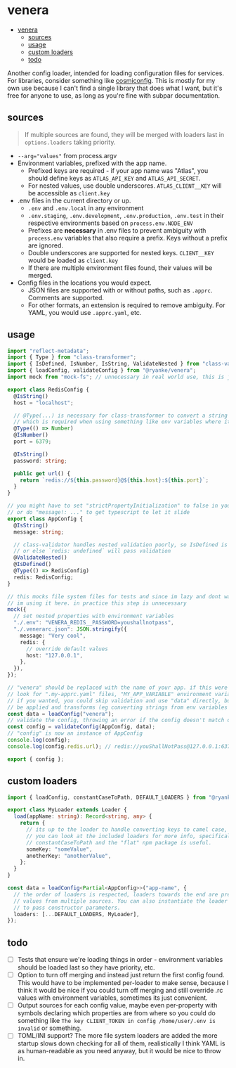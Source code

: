 # venera

- [venera](#venera)
  - [sources](#sources)
  - [usage](#usage)
  - [custom loaders](#custom-loaders)
  - [todo](#todo)

Another config loader, intended for loading configuration files for services. For libraries, consider something like [cosmiconfig](https://github.com/davidtheclark/cosmiconfig). This is mostly for my own use because I can't find a single library that does what I want, but it's free for anyone to use, as long as you're fine with subpar documentation.

## sources

> If multiple sources are found, they will be merged with loaders last in `options.loaders` taking priority.

- `--arg="values"` from process.argv
- Environment variables, prefixed with the app name.
  - Prefixed keys are required - if your app name was "Atlas", you should define keys as `ATLAS_API_KEY` and `ATLAS_API_SECRET`.
  - For nested values, use double underscores. `ATLAS_CLIENT__KEY` will be accessible as `client.key`
- .env files in the current directory or up.
  - `.env` and `.env.local` in any environment
  - `.env.staging`, `.env.development`, `.env.production`, `.env.test` in their respective environments based on `process.env.NODE_ENV`
  - Prefixes are **necessary** in .env files to prevent ambiguity with `process.env` variables that also require a prefix. Keys without a prefix are ignored.
  - Double underscores are supported for nested keys. `CLIENT__KEY` would be loaded as `client.key`
  - If there are multiple environment files found, their values will be merged.
- Config files in the locations you would expect.
  - JSON files are supported with or without paths, such as `.apprc`. Comments are supported.
  - For other formats, an extension is required to remove ambiguity. For YAML, you would use `.apprc.yaml`, etc.

## usage

```ts
import "reflect-metadata";
import { Type } from "class-transformer";
import { IsDefined, IsNumber, IsString, ValidateNested } from "class-validator";
import { loadConfig, validateConfig } from "@ryanke/venera";
import mock from "mock-fs"; // unnecessary in real world use, this is just for the example

export class RedisConfig {
  @IsString()
  host = "localhost";

  // @Type(...) is necessary for class-transformer to convert a string to an int
  // which is required when using something like env variables where its all strings.
  @Type(() => Number)
  @IsNumber()
  port = 6379;

  @IsString()
  password: string;

  public get url() {
    return `redis://${this.password}@${this.host}:${this.port}`;
  }
}

// you might have to set "strictPropertyInitialization" to false in your tsconfig.json,
// or do "message!: ..." to get typescript to let it slide
export class AppConfig {
  @IsString()
  message: string;

  // class-validator handles nested validation poorly, so IsDefined is necessary
  // or else `redis: undefined` will pass validation
  @ValidateNested()
  @IsDefined()
  @Type(() => RedisConfig)
  redis: RedisConfig;
}

// this mocks file system files for tests and since im lazy and dont want to make this a multi-file example,
// im using it here. in practice this step is unnecessary
mock({
  // set nested properties with environment variables
  "./.env": "VENERA_REDIS__PASSWORD=youshallnotpass",
  "./.venerarc.json": JSON.stringify({
    message: "Very cool",
    redis: {
      // override default values
      host: "127.0.0.1",
    },
  }),
});

// "venera" should be replaced with the name of your app. if this were "app-name", venera would
// look for ".my-apprc.yaml" files, "MY_APP_VARIABLE" environment variables, etc
// if you wanted, you could skip validation and use "data" directly, but defaults wont
// be applied and transforms (eg converting strings from env variables to numbers) wont be applied.
const data = loadConfig("venera");
// validate the config, throwing an error if the config doesn't match our schema.
const config = validateConfig(AppConfig, data);
// "config" is now an instance of AppConfig
console.log(config);
console.log(config.redis.url); // redis://youShallNotPass@127.0.0.1:6379

export { config };
```

## custom loaders

```ts
import { loadConfig, constantCaseToPath, DEFAULT_LOADERS } from "@ryanke/venera";

export class MyLoader extends Loader {
  load(appName: string): Record<string, any> {
    return {
      // its up to the loader to handle converting keys to camel case, unflattening the result, etc.
      // you can look at the included loaders for more info, specifically the .env or arg loader.
      // constantCaseToPath and the "flat" npm package is useful.
      someKey: "someValue",
      anotherKey: "anotherValue",
    };
  }
}

const data = loadConfig<Partial<AppConfig>>("app-name", {
  // the order of loaders is respected, loaders towards the end are preferred when merging
  // values from multiple sources. You can also instantiate the loader yourself if you have
  // to pass constructor parameters.
  loaders: [...DEFAULT_LOADERS, MyLoader],
});
```

## todo

- [ ] Tests that ensure we're loading things in order - environment variables should be loaded last so they have priority, etc.
- [ ] Option to turn off merging and instead just return the first config found. This would have to be implemented per-loader to make sense, because I think it would be nice if you could turn off merging and still override .rc values with environment variables, sometimes its just convenient.
- [ ] Output sources for each config value, maybe even per-property with symbols declaring which properties are from where so you could do something like `The key CLIENT_TOKEN in config /home/user/.env is invalid` or something.
- [ ] TOML/INI support? The more file system loaders are added the more startup slows down checking for all of them, realistically I think YAML is as human-readable as you need anyway, but it would be nice to throw in.
